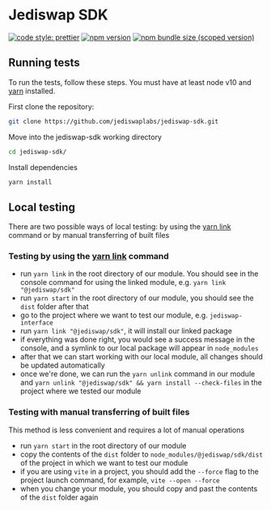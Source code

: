 # Jediswap SDK

[![code style: prettier](https://img.shields.io/badge/code_style-prettier-ff69b4.svg?style=flat-square)](https://github.com/prettier/prettier)
[![npm version](https://img.shields.io/npm/v/@jediswap/sdk/latest.svg)](https://www.npmjs.com/package/@jediswap/sdk/v/latest)
[![npm bundle size (scoped version)](https://img.shields.io/bundlephobia/minzip/@jediswap/sdk/latest.svg)](https://bundlephobia.com/result?p=@jediswap/sdk@latest)

## Running tests

To run the tests, follow these steps. You must have at least node v10 and [yarn](https://yarnpkg.com/) installed.

First clone the repository:

```sh
git clone https://github.com/jediswaplabs/jediswap-sdk.git
```

Move into the jediswap-sdk working directory

```sh
cd jediswap-sdk/
```

Install dependencies

```sh
yarn install
```

## Local testing

There are two possible ways of local testing: by using the [yarn link](https://classic.yarnpkg.com/en/docs/cli/link) command or by manual transferring of built files

### Testing by using the [yarn link](https://classic.yarnpkg.com/en/docs/cli/link) command
- run `yarn link` in the root directory of our module. You should see in the console command for using the linked module, e.g. `yarn link "@jediswap/sdk"`
- run `yarn start` in the root directory of our module, you should see the `dist` folder after that
- go to the project where we want to test our module, e.g. `jediswap-interface`
- run `yarn link "@jediswap/sdk"`, it will install our linked package
- if everything was done right, you would see a success message in the console, and a symlink to our local package will appear in `node_modules`
- after that we can start working with our local module, all changes should be updated automatically
- once we're done, we can run the `yarn unlink` command in our module and `yarn unlink "@jediswap/sdk" && yarn install --check-files` in the project where we tested our module

### Testing with manual transferring of built files
This method is less convenient and requires a lot of manual operations
- run `yarn start` in the root directory of our module
- copy the contents of the `dist` folder to `node_modules/@jediswap/sdk/dist` of the project in which we want to test our module
-  if you are using `vite` in a project, you should add the `--force` flag to the project launch command, for example, `vite --open --force`
- when you change your module, you should copy and past the contents of the `dist` folder again
